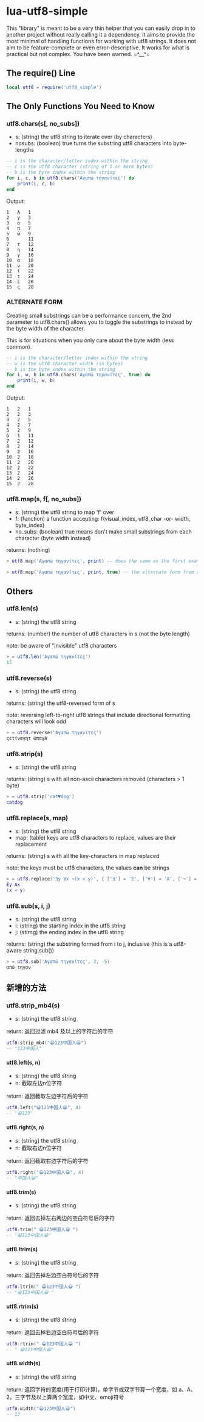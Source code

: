 # lua-utf8-simple

This "library" is meant to be a very thin helper that you can easily drop in to another project without really calling it a dependency.  It aims to provide the most minimal of handling functions for working with utf8 strings.  It does not aim to be feature-complete or even error-descriptive.  It works for what is practical but not complex.  You have been warned. =^__^=

## The require() Line

```lua
local utf8 = require('utf8_simple')
```

## The Only Functions You Need to Know

### utf8.chars(s[, no_subs])
- s: (string) the utf8 string to iterate over (by characters)
- nosubs: (boolean) true turns the substring utf8 characters into byte-lengths

```lua
-- i is the character/letter index within the string
-- c is the utf8 character (string of 1 or more bytes)
-- b is the byte index within the string
for i, c, b in utf8.chars('Αγαπώ τηγανίτες') do
	print(i, c, b)
end
```

Output:

	1	Α	1
	2	γ	3
	3	α	5
	4	π	7
	5	ώ	9
	6		11
	7	τ	12
	8	η	14
	9	γ	16
	10	α	18
	11	ν	20
	12	ί	22
	13	τ	24
	14	ε	26
	15	ς	28

### ALTERNATE FORM
Creating small substrings can be a performance concern, the 2nd parameter to utf8.chars()
allows you to toggle the substrings to instead by the byte width of the character.

This is for situations when you only care about the byte width (less common).

```lua
-- i is the character/letter index within the string
-- w is the utf8 character width (in bytes)
-- b is the byte index within the string
for i, w, b in utf8.chars('Αγαπώ τηγανίτες', true) do
	print(i, w, b)
end
```

Output:

	1	2	1
	2	2	3
	3	2	5
	4	2	7
	5	2	9
	6	1	11
	7	2	12
	8	2	14
	9	2	16
	10	2	18
	11	2	20
	12	2	22
	13	2	24
	14	2	26
	15	2	28

### utf8.map(s, f[, no_subs])
- s: (string) the utf8 string to map 'f' over
- f: (function) a function accepting: f(visual_index, utf8_char -or- width, byte_index)
- no_subs: (boolean) true means don't make small substrings from each character (byte width instead)

returns: (nothing)

```lua
> utf8.map('Αγαπώ τηγανίτες', print) -- does the same as the first example above
```

```lua
> utf8.map('Αγαπώ τηγανίτες', print, true) -- the alternate form from above
```

## Others

### utf8.len(s)
- s: (string) the utf8 string

returns: (number) the number of utf8 characters in s (not the byte length)

note: be aware of "invisible" utf8 characters

```lua
> = utf8.len('Αγαπώ τηγανίτες')
15
```

### utf8.reverse(s)
- s: (string) the utf8 string

returns: (string) the utf8-reversed form of s

note: reversing left-to-right utf8 strings that include directional formatting characters will look odd

```lua
> = utf8.reverse('Αγαπώ τηγανίτες')
ςετίναγητ ώπαγΑ
```

### utf8.strip(s)
- s: (string) the utf8 string

returns: (string) s with all non-ascii characters removed (characters > 1 byte)

```lua
> = utf8.strip('cat♥dog')
catdog
```

### utf8.replace(s, map)
- s: (string) the utf8 string
- map: (table) keys are utf8 characters to replace, values are their replacement

returns: (string) s with all the key-characters in map replaced

note: the keys must be utf8 characters, the values **can** be strings

```lua
> = utf8.replace('∃y ∀x ¬(x ≺ y)', { ['∃'] = 'E', ['∀'] = 'A', ['¬'] = '\r\n', ['≺'] = '<' })
Ey Ax
(x < y)
```

### utf8.sub(s, i, j)
- s: (string) the utf8 string
- i: (string) the starting index in the utf8 string
- j: (stirng) the ending index in the utf8 string

returns: (string) the substring formed from i to j, inclusive (this is a utf8-aware string.sub())

```lua
> = utf8.sub('Αγαπώ τηγανίτες', 3, -5)
απώ τηγαν
```
## 新增的方法

### utf8.strip_mb4(s)
- s: (string) the utf8 string

return: 返回过滤 mb4 及以上的字符后的字符

```lua
utf8.strip_mb4("😀123中国人😀")
-- "123中国人"
```

#### utf8.left(s, n)
- s: (string) the utf8 string
- n: 截取左边n位字符

return: 返回截取左边字符后的字符

```lua
utf8.left("😀123中国人😀", 4)
-- "😀123"
```

#### utf8.right(s, n)
- s: (string) the utf8 string
- n: 截取右边n位字符

return: 返回截取右边字符后的字符

```lua
utf8.right("😀123中国人😀", 4)
-- "中国人😀"
```

#### utf8.trim(s)
- s: (string) the utf8 string

return: 返回去掉左右两边的空白符号后的字符

```lua
utf8.trim(" 😀123中国人😀 ")
-- "😀123中国人😀"
```

#### utf8.ltrim(s)
- s: (string) the utf8 string

return: 返回去掉左边空白符号后的字符

```lua
utf8.ltrim(" 😀123中国人😀 ")
-- "😀123中国人😀 "
```

#### utf8.rtrim(s)
- s: (string) the utf8 string

return: 返回去掉右边空白符号后的字符

```lua
utf8.rtrim(" 😀123中国人😀 ")
-- " 😀123中国人😀"
```

#### utf8.width(s)
- s: (string) the utf8 string

return: 返回字符的宽度(用于打印计算)，单字节或双字节算一个宽度，如 a、A、2，三字节及以上算两个宽度，如中文、emoji符号

```lua
utf8.width("😀123中国人😀")
-- 13
```
